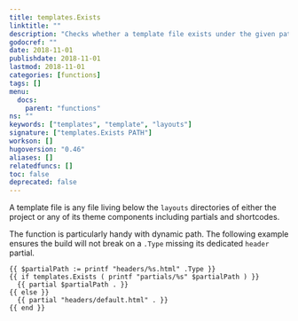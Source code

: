 ```yaml
---
title: templates.Exists
linktitle: ""
description: "Checks whether a template file exists under the given path relative to the `layouts` directory."
godocref: ""
date: 2018-11-01
publishdate: 2018-11-01
lastmod: 2018-11-01
categories: [functions]
tags: []
menu:
  docs:
    parent: "functions"
ns: ""
keywords: ["templates", "template", "layouts"]
signature: ["templates.Exists PATH"]
workson: []
hugoversion: "0.46"
aliases: []
relatedfuncs: []
toc: false
deprecated: false
---
```


A template file is any file living below the `layouts` directories of either the project or any of its theme components including partials and shortcodes.

The function is particularly handy with dynamic path. The following example ensures the build will not break on a `.Type` missing its dedicated `header` partial.

```go-html-template
{{ $partialPath := printf "headers/%s.html" .Type }}
{{ if templates.Exists ( printf "partials/%s" $partialPath ) }}
  {{ partial $partialPath . }}
{{ else }}
  {{ partial "headers/default.html" . }}
{{ end }}

```
